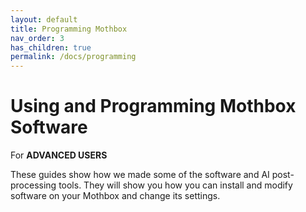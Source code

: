 ```yaml
---
layout: default
title: Programming Mothbox
nav_order: 3
has_children: true
permalink: /docs/programming
---
```


# Using and Programming Mothbox Software
For **ADVANCED USERS** 

These guides show how we made some of the software and AI post-processing tools. They will show you how you can install and modify software on your Mothbox and change its settings.
